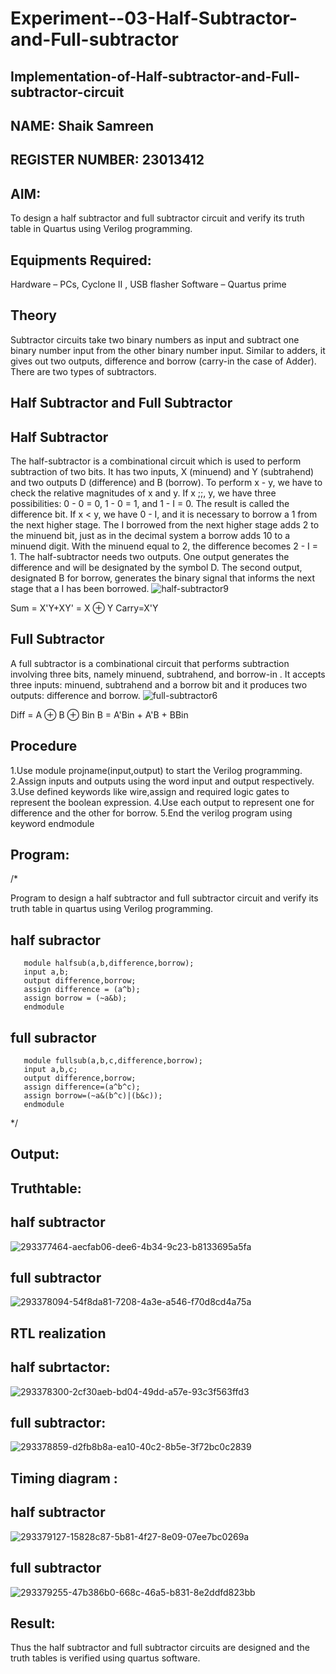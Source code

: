 # Experiment--03-Half-Subtractor-and-Full-subtractor
## Implementation-of-Half-subtractor-and-Full-subtractor-circuit
## NAME: Shaik Samreen 
## REGISTER NUMBER: 23013412
## AIM:
  To design a half subtractor and full subtractor circuit and verify its truth table in Quartus 
  using Verilog programming.

## Equipments Required:
  Hardware – PCs, Cyclone II , USB flasher
  Software – Quartus prime
  
## Theory
Subtractor circuits take two binary numbers as input and subtract one binary number input from the other binary number input. Similar to adders, it gives out two outputs, difference and borrow (carry-in the case of Adder). There are two types of subtractors.

## Half Subtractor and Full Subtractor
## Half Subtractor
The half-subtractor is a combinational circuit which is used to perform subtraction of two bits. It has two inputs, X (minuend) and Y (subtrahend) and two outputs D (difference) and B (borrow). To perform x - y, we have to check the relative magnitudes of x and y. If x ;;, y, we have three possibilities: 0 - 0 = 0, 1 - 0 = 1, and 1 - I = 0. The result is called the difference bit. If x < y, we have 0 - I, and it is necessary to borrow a 1 from the next higher stage. The I borrowed from the next higher stage adds 2 to the minuend bit, just as in the decimal system a borrow adds 10 to a minuend digit. With the minuend equal to 2, the difference becomes 2 - I = 1. The half-subtractor needs two outputs. One output generates the difference and will be designated by the symbol D. The second output, designated B for borrow, generates the binary signal that informs the next stage that a I has been borrowed.
![half-subtractor9](https://user-images.githubusercontent.com/36288975/166112538-58c3bc7c-ee5d-4e6a-ac8d-8e8328efe27a.png)


Sum = X'Y+XY' = X ⊕ Y
Carry=X'Y

## Full Subtractor
A full subtractor is a combinational circuit that performs subtraction involving three bits, namely minuend, subtrahend, and borrow-in . It accepts three inputs: minuend, subtrahend and a borrow bit and it produces two outputs: difference and borrow. 
![full-subtractor6](https://user-images.githubusercontent.com/36288975/166112541-24c68359-3de8-4674-ae22-8272ffc385ed.png)


Diff = A ⊕ B ⊕ Bin B = A'Bin + A'B + BBin

## Procedure 
   1.Use module projname(input,output) to start the Verilog programming.
   2.Assign inputs and outputs using the word input and output respectively.
   3.Use defined keywords like wire,assign and required logic gates to represent the boolean 
   expression.
   4.Use each output to represent one for difference and the other for borrow.
   5.End the verilog program using keyword endmodule
## Program:
/*

Program to design a half subtractor and full subtractor circuit and verify its truth table in quartus using Verilog programming.
## half subractor
```
   module halfsub(a,b,difference,borrow);
   input a,b;
   output difference,borrow;
   assign difference = (a^b);
   assign borrow = (~a&b);
   endmodule
```
## full subractor 
```
   module fullsub(a,b,c,difference,borrow);
   input a,b,c;
   output difference,borrow;
   assign difference=(a^b^c);
   assign borrow=(~a&(b^c)|(b&c));
   endmodule
```
*/

## Output:

## Truthtable:
## half subtractor
![293377464-aecfab06-dee6-4b34-9c23-b8133695a5fa](https://github.com/samreen-sk/Experiment--03-Half-Subtractor-and-Full-subtractor/assets/149347632/55a8aedc-cc5f-45f3-b004-ef59b688fdde)

##  full subtractor

![293378094-54f8da81-7208-4a3e-a546-f70d8cd4a75a](https://github.com/samreen-sk/Experiment--03-Half-Subtractor-and-Full-subtractor/assets/149347632/e6a465fc-2aa3-48f7-a764-ca0a8621689e)

##  RTL realization
## half subrtactor:
![293378300-2cf30aeb-bd04-49dd-a57e-93c3f563ffd3](https://github.com/samreen-sk/Experiment--03-Half-Subtractor-and-Full-subtractor/assets/149347632/2294ab9b-9545-4591-b5cf-d191109e2f12)
## full subtractor:

![293378859-d2fb8b8a-ea10-40c2-8b5e-3f72bc0c2839](https://github.com/samreen-sk/Experiment--03-Half-Subtractor-and-Full-subtractor/assets/149347632/3d4b4646-da83-426a-80db-5c2588dc0323)

## Timing diagram :
## half subtractor

![293379127-15828c87-5b81-4f27-8e09-07ee7bc0269a](https://github.com/samreen-sk/Experiment--03-Half-Subtractor-and-Full-subtractor/assets/149347632/1161b425-4459-4cfa-bcd2-65a2b7abb8fd)
## full subtractor
![293379255-47b386b0-668c-46a5-b831-8e2ddfd823bb](https://github.com/samreen-sk/Experiment--03-Half-Subtractor-and-Full-subtractor/assets/149347632/d4c5e902-928e-4fab-a8bf-2ce1324d9c6a)

## Result:
Thus the half subtractor and full subtractor circuits are designed and the truth tables is verified using quartus software.
